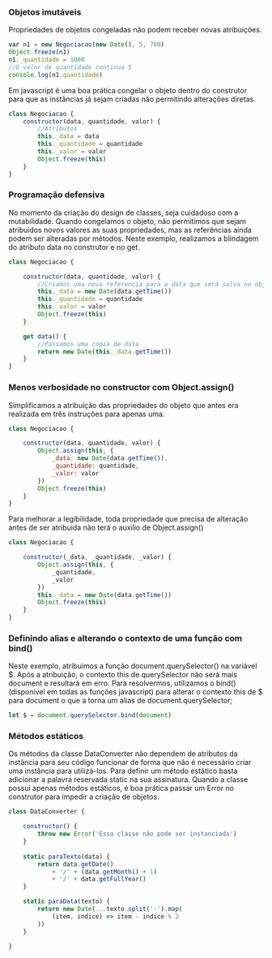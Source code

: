 ### Objetos imutáveis

Propriedades de objetos congeladas não podem receber novas atribuições.

```javascript
var n1 = new Negociacao(new Date(), 5, 700)
Object.freeze(n1)
n1._quantidade = 1000
//O valor de quantidade continua 5
console.log(n1.quantidade)
```
Em javascript é uma boa prática congelar o objeto dentro do construtor para que as instâncias já sejam criadas não permitindo alterações diretas.

```javascript
class Negociacao {
    constructor(data, quantidade, valor) {
        //Atributos
        this._data = data
        this._quantidade = quantidade
        this._valor = valor
        Object.freeze(this)
    }
}
```

### Programação defensiva

No momento da criação do design de classes, seja cuidadoso com a mutabilidade. Quando congelamos o objeto, não permitimos que sejam atribuidos novos valores as suas propriedades, mas as referências ainda podem ser alteradas por métodos.
Neste exemplo, realizamos a blindagem do atributo data no construtor e no get.

```javascript
class Negociacao {

    constructor(data, quantidade, valor) {
        //Criamos uma nova referencia para a data que será salva no objeto
        this._data = new Date(data.getTime())
        this._quantidade = quantidade
        this._valor = valor
        Object.freeze(this)
    }

    get data() {
        //Passamos uma cópia de data
        return new Date(this._data.getTime())
    }
}
```

### Menos verbosidade no constructor com Object.assign()

Simplificamos a atribuição das propriedades do objeto que antes era realizada em três instruções para apenas uma.

```javascript
class Negociacao {

    constructor(data, quantidade, valor) {
        Object.assign(this, {
            _data: new Date(data.getTime()),
            _quantidade: quantidade,
            _valor: valor
        })
        Object.freeze(this)
    }
}
```

Para melhorar a legibilidade, toda propriedade que precisa de alteração antes de ser atribuida não terá o auxilio de Object.assign()

```javascript
class Negociacao {

    constructor(_data, _quantidade, _valor) {
        Object.assign(this, {
            _quantidade,
            _valor
        })
        this._data = new Date(data.getTime())
        Object.freeze(this)
    }
}
```

### Definindo alias e alterando o contexto de uma função com bind()

Neste exemplo, atribuimos a função document.querySelector() na variável $. Após a atribuição, o contexto this de querySelector não será mais document e resultará em erro. Para resolvermos, utilizamos o bind() (disponível em todas as funções javascript) para alterar o contexto this de $ para document o que a torna um alias de document.querySelector;

```javascript
let $ = document.querySelector.bind(document)
```

### Métodos estáticos

Os métodos da classe DataConverter não dependem de atributos da instância para seu código funcionar de forma que não é necessário criar uma instância para utilizá-los. Para definir um método estático basta adicionar a palavra reservada static na sua assinatura. Quando a classe possui apenas métodos estáticos, é boa prática passar um Error no construtor para impedir a criação de objetos.

```javascript
class DataConverter {

    constructor() {
        throw new Error('Essa classe não pode ser instanciada')
    }
    
    static paraTexto(data) {
        return data.getDate() 
            + '/' + (data.getMonth() + 1)
            + '/' + data.getFullYear()
    }

    static paraData(texto) {
        return new Date(...texto.split('-').map(
            (item, indice) => item - indice % 2
        ))
    }

}
```
